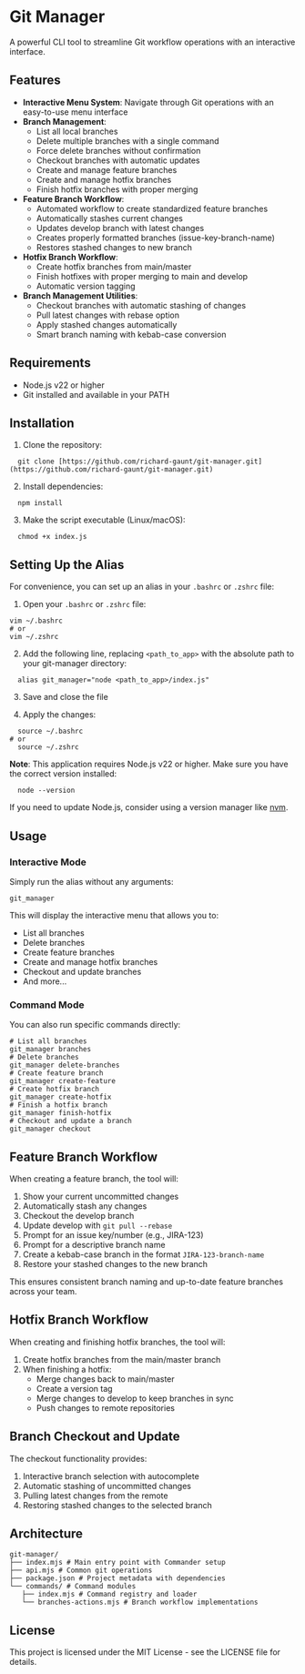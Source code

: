 # Git Manager

A powerful CLI tool to streamline Git workflow operations with an interactive interface.

## Features

- **Interactive Menu System**: Navigate through Git operations with an easy-to-use menu interface
- **Branch Management**:
  - List all local branches
  - Delete multiple branches with a single command
  - Force delete branches without confirmation
  - Checkout branches with automatic updates
  - Create and manage feature branches
  - Create and manage hotfix branches
  - Finish hotfix branches with proper merging
- **Feature Branch Workflow**:
  - Automated workflow to create standardized feature branches
  - Automatically stashes current changes
  - Updates develop branch with latest changes
  - Creates properly formatted branches (issue-key-branch-name)
  - Restores stashed changes to new branch
- **Hotfix Branch Workflow**:
  - Create hotfix branches from main/master
  - Finish hotfixes with proper merging to main and develop
  - Automatic version tagging
- **Branch Management Utilities**:
  - Checkout branches with automatic stashing of changes
  - Pull latest changes with rebase option
  - Apply stashed changes automatically
  - Smart branch naming with kebab-case conversion

## Requirements

- Node.js v22 or higher
- Git installed and available in your PATH

## Installation

1. Clone the repository:
```shell
  git clone [https://github.com/richard-gaunt/git-manager.git](https://github.com/richard-gaunt/git-manager.git)
```

2. Install dependencies:
```shell
  npm install
``` 

3. Make the script executable (Linux/macOS):
```shell
  chmod +x index.js
``` 

## Setting Up the Alias

For convenience, you can set up an alias in your `.bashrc` or `.zshrc` file:

1. Open your `.bashrc` or `.zshrc` file:
```shell
vim ~/.bashrc
# or
vim ~/.zshrc
``` 

2. Add the following line, replacing `<path_to_app>` with the absolute path to your git-manager directory:
```shell
  alias git_manager="node <path_to_app>/index.js"
``` 

3. Save and close the file

4. Apply the changes:
```shell
  source ~/.bashrc
# or
  source ~/.zshrc
``` 

**Note**: This application requires Node.js v22 or higher. Make sure you have the correct version installed:
```shell
  node --version
``` 

If you need to update Node.js, consider using a version manager like [nvm](https://github.com/nvm-sh/nvm).

## Usage

### Interactive Mode

Simply run the alias without any arguments:
```shell
git_manager
``` 

This will display the interactive menu that allows you to:
- List all branches
- Delete branches
- Create feature branches
- Create and manage hotfix branches
- Checkout and update branches
- And more...

### Command Mode

You can also run specific commands directly:
```shell
# List all branches
git_manager branches
# Delete branches
git_manager delete-branches
# Create feature branch
git_manager create-feature
# Create hotfix branch
git_manager create-hotfix
# Finish a hotfix branch
git_manager finish-hotfix
# Checkout and update a branch
git_manager checkout
``` 

## Feature Branch Workflow

When creating a feature branch, the tool will:

1. Show your current uncommitted changes
2. Automatically stash any changes
3. Checkout the develop branch
4. Update develop with `git pull --rebase`
5. Prompt for an issue key/number (e.g., JIRA-123)
6. Prompt for a descriptive branch name
7. Create a kebab-case branch in the format `JIRA-123-branch-name`
8. Restore your stashed changes to the new branch

This ensures consistent branch naming and up-to-date feature branches across your team.

## Hotfix Branch Workflow

When creating and finishing hotfix branches, the tool will:

1. Create hotfix branches from the main/master branch
2. When finishing a hotfix:
   - Merge changes back to main/master
   - Create a version tag
   - Merge changes to develop to keep branches in sync
   - Push changes to remote repositories

## Branch Checkout and Update

The checkout functionality provides:

1. Interactive branch selection with autocomplete
2. Automatic stashing of uncommitted changes
3. Pulling latest changes from the remote
4. Restoring stashed changes to the selected branch

## Architecture
```
git-manager/ 
├── index.mjs # Main entry point with Commander setup 
├── api.mjs # Common git operations 
├── package.json # Project metadata with dependencies 
└── commands/ # Command modules 
   ├── index.mjs # Command registry and loader 
   └── branches-actions.mjs # Branch workflow implementations
``` 

## License

This project is licensed under the MIT License - see the LICENSE file for details.
